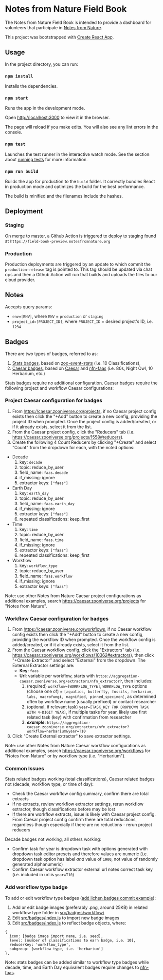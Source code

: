 # Notes from Nature Field Book

The Notes from Nature Field Book is intended to provide a dashboard for volunteers that participate in [Notes from Nature](https://www.notesfromnature.org).

This project was bootstrapped with [Create React App](https://github.com/facebookincubator/create-react-app).

## Usage

In the project directory, you can run:

### `npm install`

Installs the dependencies.

### `npm start`

Runs the app in the development mode.

Open [http://localhost:3000](http://localhost:3000) to view it in the browser.

The page will reload if you make edits.
You will also see any lint errors in the console.

### `npm test`

Launches the test runner in the interactive watch mode.
See the section about [running tests](#running-tests) for more information.

### `npm run build`

Builds the app for production to the `build` folder.
It correctly bundles React in production mode and optimizes the build for the best performance.

The build is minified and the filenames include the hashes.

## Deployment

### Staging

On merge to master, a Github Action is triggered to deploy to staging found at `https://field-book-preview.notesfromnature.org`

### Production

Production deployments are triggered by an update to which commit the `production-release` tag is pointed to. This tag should be updated via chat ops and then a Github Action will run that builds and uploads the files to our cloud provider. 

## Notes

Accepts query params:

* `env=[ENV]`, where `ENV` = `production` or `staging`
* `project_id=[PROJECT_ID]`, where `PROJECT_ID` = desired project's ID, i.e. `1234`

## Badges

There are two types of badges, referred to as:

  1. [Stats badges](https://github.com/zooniverse/notes-from-nature-field-book/blob/master/src/badges/index.js#L317), based on [zoo-event-stats](https://github.com/zooniverse/zoo-event-stats) (i.e. 10 Classifications),
  2. [Caesar badges](https://github.com/zooniverse/notes-from-nature-field-book/blob/master/src/badges/index.js#L64), based on [Caesar](https://github.com/zooniverse/caesar) and [nfn-faas](https://github.com/zooniverse/nfn-faas) (i.e. 80s, Night Owl, 10 Herbarium, etc.)

Stats badges require no additional configuration.
Caesar badges require the following project and workflow Caesar configurations:

### Project Caesar configuration for badges

1. From https://caesar.zooniverse.org/projects, if no Caesar project config exists then click the "+Add" button to create a new config, providing the project ID when prompted. Once the project config is added/created, or if it already exists, select it from the list.
2. From the Caesar project config, click the "Reducers" tab (i.e. https://caesar.zooniverse.org/projects/1558#reducers).
3. Create the following 4 Count Reducers by clicking "+Create" and select "Count" from the dropdown for each, with the noted options:
  * Decade
    1. key: `decade`
    2. topic: reduce_by_user
    3. field_name: `faas.decade`
    4. if_missing: ignore
    5. extractor keys: `["faas"]`
  * Earth Day
    1. key: `earth_day`
    2. topic: reduce_by_user
    3. field_name: `faas.earth_day`
    4. if_missing: ignore
    5. extractor keys: `["faas"]`
    6. repeated classifications: keep_first
  * Time
    1. key: `time`
    2. topic: reduce_by_user
    3. field_name: `faas.time`
    4. if_missing: ignore
    5. extractor keys: `["faas"]`
    6. repeated classifications: keep_first
  * Workflow
    1. key: `workflow_type`
    2. topic: reduce_by_user
    3. field_name: `faas.workflow`
    4. if_missing: ignore
    5. extractor keys: `["faas"]`

Note: use other Notes from Nature Caesar project configurations as additional examples, search https://caesar.zooniverse.org/projects for "Notes from Nature".

### Workflow Caesar configuration for badges

1. From https://caesar.zooniverse.org/workflows, if no Caesar workflow config exists then click the "+Add" button to create a new config, providing the workflow ID when prompted. Once the workflow config is added/created, or if it already exists, select it from the list.
2. From the Caesar workflow config, click the "Extractors" tab (i.e. https://caesar.zooniverse.org/workflows/10362#extractors), then click "+Create Extractor" and select "External" from the dropdown. The External Extractor settings are:
   * **Key**: `faas`
   * **Url**: variable per workflow, starts with `https://aggregation-caesar.zooniverse.org/extractors/nfn_extractor?`, then includes:
      1. (required) `workflow=[WORKFLOW_TYPE]`, `WORKFLOW_TYPE` options (choose one of) = `[aquatics, butterfly, fossils, herbarium, labs, macrofungi, magnified, pinned_specimen]`, as determined often by workflow name (usually prefixed) or contact researcher
      2. (optional, if relevant task) `year=[TASK_KEY FOR DROPDOWN TASK WITH 4-DIGIT YEAR]`, if multiple tasks for year, likely use first related task (key) with confirmation from researcher
      3. **_example_**: `https://aggregation-caesar.zooniverse.org/extractors/nfn_extractor?workflow=herbarium&year=T10`
3. Click "Create External extractor" to save extractor settings.

Note: use other Notes from Nature Caesar workflow configurations as additional examples, search https://caesar.zooniverse.org/workflows for "Notes from Nature" or by workflow type (i.e. "Herbarium").

### Common Issues

Stats related badges working (total classifications), Caesar related badges not (decade, workflow type, or time of day):

* Check the Caesar workflow config summary, confirm there are total extracts
* If no extracts, review workflow extractor settings, rerun workflow extractor, though classifications before may be lost
* If there are workflow extracts, issue is likely with Caesar project config. From Caesar project config confirm there are total reductions, regardless though especially if there are no reductions - rerun project reducers

Decade badges not working, all others working:

* Confirm task for year is dropdown task with options generated with dropdown task editor presets and therefore values are numeric (i.e. dropdown task option has label _and_ value of `1900`, not value of randomly generated alphanumeric)
* Confirm Caesar workflow extractor external url notes correct task key (i.e. included in url is `year=T10`)

### Add workflow type badge

To add or edit workflow type badges ([add lichen badges commit example](https://github.com/zooniverse/notes-from-nature-field-book/commit/9e2625baedea987b8e90c1aac0ee0a0ab78e0b45)):

1. Add or edit badge images (preferably .png, around 25KB) in related workflow type folder in [src/badges/workflow/](https://github.com/zooniverse/notes-from-nature-field-book/blob/master/src/badges/workflow)
2. Edit [src/badges/index.js](https://github.com/zooniverse/notes-from-nature-field-book/blob/master/src/badges/index.js) to import new badge images
3. Edit [src/badges/index.js](https://github.com/zooniverse/notes-from-nature-field-book/blob/master/src/badges/index.js) to reflect badge objects, where:

```
{
  icon: [badge image import name, i.e. seed],
  level: [number of classifications to earn badge, i.e. 10],
  reducerKey: 'workflow_type',
  subgroup: [workflow type, i.e. 'herbarium']
},
```

Note: stats badges can be added similar to workflow type badges while decade, time, and Earth Day equivalent badges require changes to [nfn-faas](https://github.com/zooniverse/nfn-faas).
